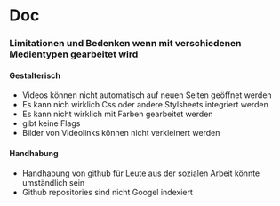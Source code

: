 # Doc

### Limitationen und Bedenken wenn mit verschiedenen Medientypen gearbeitet wird

#### Gestalterisch
* Videos können nicht automatisch auf neuen Seiten geöffnet werden
* Es kann nich wirklich Css oder andere Stylsheets integriert werden
* Es kann nicht wirklich mit Farben gearbeitet werden
* gibt keine Flags
* Bilder von Videolinks können nicht verkleinert werden

#### Handhabung
* Handhabung von github für Leute aus der sozialen Arbeit könnte umständlich sein
* Github repositories sind nicht Googel indexiert


